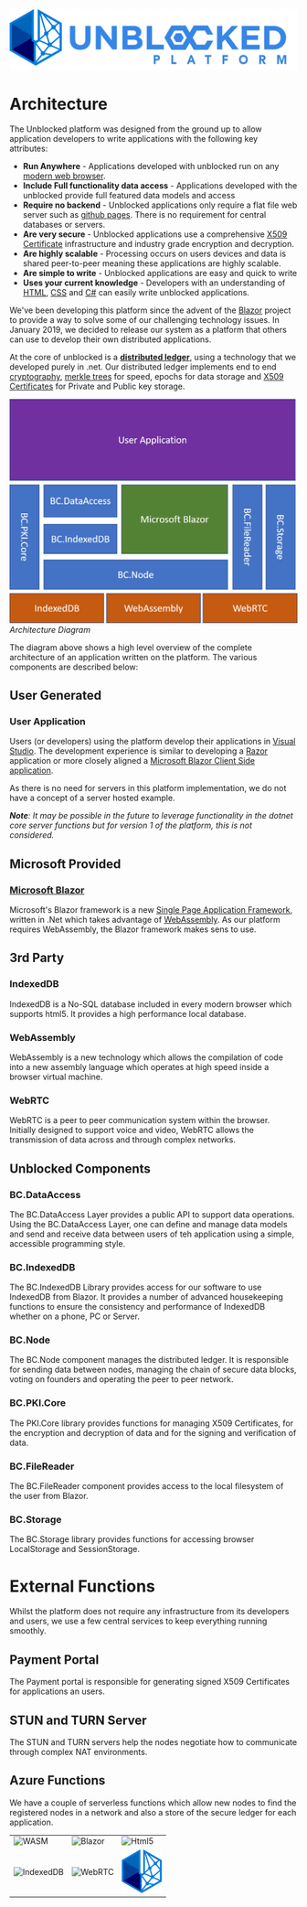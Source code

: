 ![Logo](./img/UPWT.png)
# Architecture
The Unblocked platform was designed from the ground up to allow application developers to write applications with the following key attributes:

* **Run Anywhere** - Applications developed with unblocked run on any [modern web browser](https://html5readiness.com/).
* **Include Full functionality data access** - Applications developed with the unblocked provide full featured data models and access
* **Require no backend** - Unblocked applications only require a flat file web server such as [github pages](https://pages.github.com/). There is no requirement for central databases or servers.
* **Are very secure** - Unblocked applications use a comprehensive [X509 Certificate](https://en.wikipedia.org/wiki/X.509) infrastructure and industry grade encryption and decryption.
* **Are highly scalable** - Processing occurs on users devices and data is shared peer-to-peer meaning these applications are highly scalable.
* **Are simple to write** - Unblocked applications are easy and quick to write
* **Uses your current knowledge** - Developers with an understanding of [HTML](https://en.wikipedia.org/wiki/HTML), [CSS](https://en.wikipedia.org/wiki/Cascading_Style_Sheets) and [C#](https://en.wikipedia.org/wiki/C_Sharp_(programming_language)) can easily write unblocked applications.

We've been developing this platform since the advent of the [Blazor](https://blazor.net) project to provide a way to solve some of our challenging technology issues. In January 2019, we decided to release our system as a platform that others can use to develop their own distributed applications.

At the core of unblocked is a **[distributed ledger](https://www.investopedia.com/terms/d/distributed-ledgers.asp)**, using a technology that we developed purely in .net. Our distributed ledger implements end to end [cryptography](https://en.wikipedia.org/wiki/Cryptography), [merkle trees](https://en.wikipedia.org/wiki/Merkle_tree) for speed, epochs for data storage and [X509 Certificates](https://en.wikipedia.org/wiki/X.509) for Private and Public key storage.

![Diagram](./img/ArchitectureDiagram.png)
*Architecture Diagram*

The diagram above shows a high level overview of the complete architecture of an application written on the platform. The various components are described below:

## User Generated

### User Application
Users (or developers) using the platform develop their applications in [Visual Studio](https://visualstudio.microsoft.com/). The development experience is similar to developing a [Razor](https://docs.microsoft.com/en-us/aspnet/web-pages/overview/getting-started/introducing-razor-syntax-c) application or more closely aligned a [Microsoft Blazor Client Side application](https://dotnet.microsoft.com/apps/aspnet/web-apps/client).

As there is no need for servers in this platform implementation, we do not have a concept of a server hosted example.

  ***Note**: It may be possible in the future to leverage functionality in the dotnet core server functions but for version 1 of the platform, this is not considered.*

## Microsoft Provided
### [Microsoft Blazor](https://dotnet.microsoft.com/apps/aspnet/web-apps/client)
Microsoft's Blazor framework is a new [Single Page Application Framework](https://en.wikipedia.org/wiki/Single-page_application), written in .Net which takes advantage of [WebAssembly](https://webassembly.org/). As our platform requires WebAssembly, the Blazor framework makes sens to use.

## 3rd Party
### IndexedDB
IndexedDB is a No-SQL database included in every modern browser which supports html5. It provides a high performance local database.

### WebAssembly
WebAssembly is a new technology which allows the compilation of code into a new assembly language which operates at high speed inside a browser virtual machine.

### WebRTC
WebRTC is a peer to peer communication system within the browser. Initially designed to support voice and video, WebRTC allows the transmission of data across and through complex networks.

## Unblocked Components
### BC.DataAccess
The BC.DataAccess Layer provides a public API to support data operations. Using the BC.DataAccess Layer, one can define and manage data models and send and receive data between users of teh application using a simple, accessible programming style.

### BC.IndexedDB
The BC.IndexedDB Library provides access for our software to use IndexedDB from Blazor. It provides a number of advanced housekeeping functions to ensure the consistency and performance of IndexedDB whether on a phone, PC or Server.

### BC.Node
The BC.Node component manages the distributed ledger. It is responsible for sending data between nodes, managing the chain of secure data blocks, voting on founders and operating the peer to peer network.

### BC.PKI.Core
The PKI.Core library provides functions for managing X509 Certificates, for the encryption and decryption of data and for the signing and verification of data.

### BC.FileReader
The BC.FileReader component provides access to the local filesystem of the user from Blazor.

### BC.Storage
The BC.Storage library provides functions for accessing browser LocalStorage and SessionStorage.

# External Functions
Whilst the platform does not require any infrastructure from its developers and users, we use a few central services to keep everything running smoothly.

## Payment Portal
The Payment portal is responsible for generating signed X509 Certificates for applications an users.

## STUN and TURN Server
The STUN and TURN servers help the nodes negotiate how to communicate through complex NAT environments.

## Azure Functions
We have a couple of serverless functions which allow new nodes to find the registered nodes in a network and also a store of the secure ledger for each application.

|  |  |  | 
| - | - | - |
|![WASM](https://upload.wikimedia.org/wikipedia/commons/c/c6/Web_Assembly_Logo.svg) |  ![Blazor](https://devblogs.microsoft.com/aspnet/wp-content/uploads/sites/16/2019/04/BrandBlazor_nohalo_1000x.png) | ![Html5](https://www.w3.org/html/logo/downloads/HTML5_Logo_512.png) | |
|  ![IndexedDB](https://d37djvu3ytnwxt.cloudfront.net/asset-v1:W3Cx+HTML5.2x+4T2015+type@asset+block/indexedDBlogo.jpg) | ![WebRTC](https://webrtc.org/assets/images/webrtc-logo-vert-retro-255x305.png) | ![UPLogo](img/UPLogo.png) |


